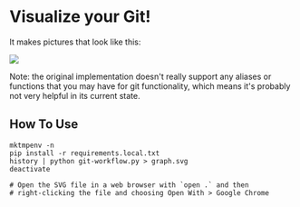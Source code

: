 Visualize your Git!
===================

It makes pictures that look like this:

![](http://i.imgur.com/ezMmOXv.png)

Note: the original implementation doesn't really support any aliases or functions that you may have
for git functionality, which means it's probably not very helpful in its current state.

How To Use
-------------------

```
mktmpenv -n
pip install -r requirements.local.txt
history | python git-workflow.py > graph.svg
deactivate

# Open the SVG file in a web browser with `open .` and then
# right-clicking the file and choosing Open With > Google Chrome
```
